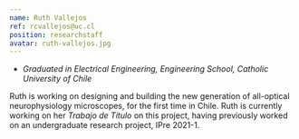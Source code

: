 ```yaml
---
name: Ruth Vallejos
ref: rcvallejos@uc.cl
position: researchstaff
avatar: ruth-vallejos.jpg
---
```


- _Graduated in Electrical Engineering, Engineering School, Catholic University of Chile_

Ruth is working on designing and building the new generation of all-optical neurophysiology microscopes, for the first time in Chile. Ruth is currently working on her *Trabajo de Título* on this project, having previously worked on an undergraduate research project, IPre 2021-1.